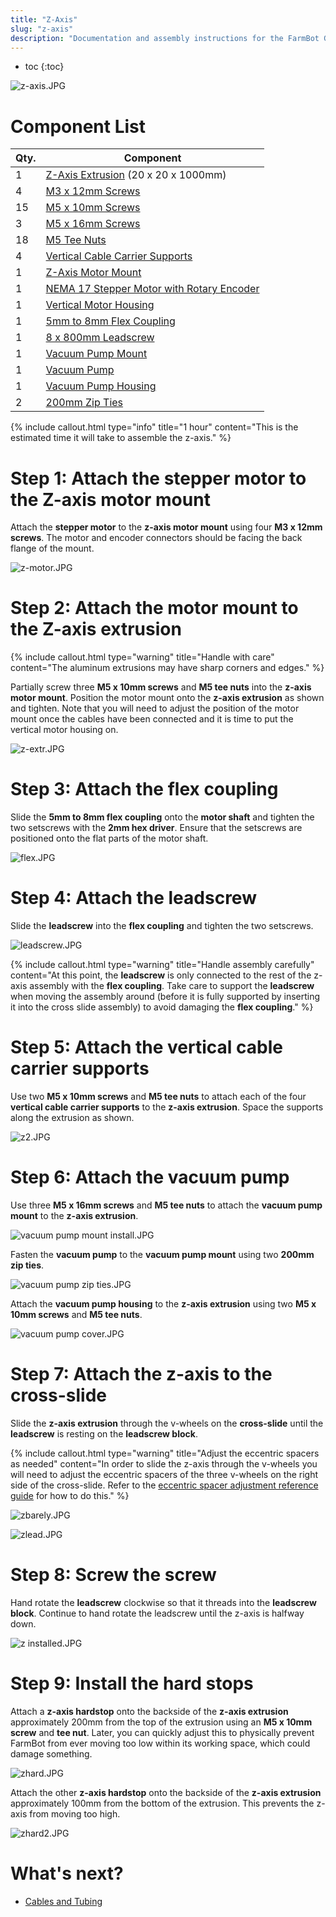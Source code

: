 ```yaml
---
title: "Z-Axis"
slug: "z-axis"
description: "Documentation and assembly instructions for the FarmBot Genesis z-axis"
---
```


* toc
{:toc}


![z-axis.JPG](_images/z-axis.JPG)

# Component List

|Qty.                          |Component                     |
|------------------------------|------------------------------|
|1                             |[Z-Axis Extrusion](../Extras/bom/extrusions.md#z-axis-extrusion) (20 x 20 x 1000mm)
|4                             |[M3 x 12mm Screws](../Extras/bom/fasteners-and-hardware.md#m3-x-12mm-screws)
|15                            |[M5 x 10mm Screws](../Extras/bom/fasteners-and-hardware.md#m5-x-10mm-screws)
|3                             |[M5 x 16mm Screws](../Extras/bom/fasteners-and-hardware.md#m5-x-16mm-screws)
|18                            |[M5 Tee Nuts](../Extras/bom/fasteners-and-hardware.md#m5-tee-nuts)
|4                             |[Vertical Cable Carrier Supports](../Extras/bom/plastic-parts.md#vertical-cable-carrier-supports)
|1                             |[Z-Axis Motor Mount](../Extras/bom/plates-and-brackets.md#z-axis-motor-mount)
|1                             |[NEMA 17 Stepper Motor with Rotary Encoder](../Extras/bom/electronics-and-wiring.md#nema-17-stepper-motors-with-rotary-encoders)
|1                             |[Vertical Motor Housing](../Extras/bom/plastic-parts.md#vertical-motor-housing)
|1                             |[5mm to 8mm Flex Coupling](../Extras/bom/drivetrain.md#5mm-to-8mm-flex-coupling)
|1                             |[8 x 800mm Leadscrew](../Extras/bom/drivetrain.md#8mm-acme-leadscrew)
|1                             |[Vacuum Pump Mount](../Extras/bom/plates-and-brackets.md#peripheral-mount)
|1                             |[Vacuum Pump](../Extras/bom/electronics-and-wiring.md#vacuum-pump)
|1                             |[Vacuum Pump Housing](../Extras/bom/plastic-parts.md#vacuum-pump-housing)
|2                             |[200mm Zip Ties](../Extras/bom/miscellaneous.md#200mm-zip-ties)



{%
include callout.html
type="info"
title="1 hour"
content="This is the estimated time it will take to assemble the z-axis."
%}

# Step 1: Attach the stepper motor to the Z-axis motor mount
Attach the **stepper motor** to the **z-axis motor mount** using four **M3 x 12mm screws**. The motor and encoder connectors should be facing the back flange of the mount.

![z-motor.JPG](_images/z-motor.JPG)

# Step 2: Attach the motor mount to the Z-axis extrusion

{%
include callout.html
type="warning"
title="Handle with care"
content="The aluminum extrusions may have sharp corners and edges."
%}

Partially screw three **M5 x 10mm screws** and **M5 tee nuts** into the **z-axis motor mount**. Position the motor mount onto the **z-axis extrusion** as shown and tighten. Note that you will need to adjust the position of the motor mount once the cables have been connected and it is time to put the vertical motor housing on.

![z-extr.JPG](_images/z-extr.JPG)

# Step 3: Attach the flex coupling
Slide the **5mm to 8mm flex coupling** onto the **motor shaft** and tighten the two setscrews with the **2mm hex driver**. Ensure that the setscrews are positioned onto the flat parts of the motor shaft.

![flex.JPG](_images/flex.JPG)

# Step 4: Attach the leadscrew
Slide the **leadscrew** into the **flex coupling** and tighten the two setscrews.

![leadscrew.JPG](_images/leadscrew.JPG)



{%
include callout.html
type="warning"
title="Handle assembly carefully"
content="At this point, the **leadscrew** is only connected to the rest of the z-axis assembly with the **flex coupling**. Take care to support the **leadscrew** when moving the assembly around (before it is fully supported by inserting it into the cross slide assembly) to avoid damaging the **flex coupling**."
%}

# Step 5: Attach the vertical cable carrier supports
Use two **M5 x 10mm screws** and **M5 tee nuts** to attach each of the four **vertical cable carrier supports** to the **z-axis extrusion**. Space the supports along the extrusion as shown.

![z2.JPG](_images/z2.JPG)

# Step 6: Attach the vacuum pump
Use three **M5 x 16mm screws** and **M5 tee nuts** to attach the **vacuum pump mount** to the **z-axis extrusion**.

![vacuum pump mount install.JPG](_images/vacuum_pump_mount_install.JPG)

Fasten the **vacuum pump** to the **vacuum pump mount** using two **200mm zip ties**.

![vacuum pump zip ties.JPG](_images/vacuum_pump_zip_ties.JPG)

Attach the **vacuum pump housing** to the **z-axis extrusion** using two **M5 x 10mm screws** and **M5 tee nuts**.

![vacuum pump cover.JPG](_images/vacuum_pump_cover.JPG)

# Step 7: Attach the z-axis to the cross-slide

Slide the **z-axis extrusion** through the v-wheels on the **cross-slide** until the **leadscrew** is resting on the **leadscrew block**.

{%
include callout.html
type="warning"
title="Adjust the eccentric spacers as needed"
content="In order to slide the z-axis through the v-wheels you will need to adjust the eccentric spacers of the three v-wheels on the right side of the cross-slide. Refer to the [eccentric spacer adjustment reference guide](../Extras/reference/eccentric-spacer-adjustment.md) for how to do this."
%}



![zbarely.JPG](_images/zbarely.JPG)



![zlead.JPG](_images/zlead.JPG)

# Step 8: Screw the screw

Hand rotate the **leadscrew** clockwise so that it threads into the **leadscrew block**. Continue to hand rotate the leadscrew until the z-axis is halfway down.

![z installed.JPG](_images/z_installed.JPG)

# Step 9: Install the hard stops

Attach a **z-axis hardstop** onto the backside of the **z-axis extrusion** approximately 200mm from the top of the extrusion using an **M5 x 10mm screw** and **tee nut**. Later, you can quickly adjust this to physically prevent FarmBot from ever moving too low within its working space, which could damage something.

![zhard.JPG](_images/zhard.JPG)

Attach the other **z-axis hardstop** onto the backside of the **z-axis extrusion** approximately 100mm from the bottom of the extrusion. This prevents the z-axis from moving too high.

![zhard2.JPG](_images/zhard2.JPG)


# What's next?

 * [Cables and Tubing](cables-and-tubing.md)
